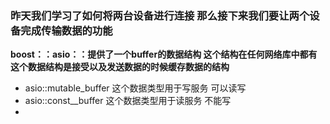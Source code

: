 ### 昨天我们学习了如何将两台设备进行连接 那么接下来我们要让两个设备完成传输数据的功能  

**boost：：asio：：提供了一个buffer的数据结构  这个结构在任何网络库中都有 这个数据结构是接受以及发送数据的时候缓存数据的结构**    
 - asio::mutable_buffer 这个数据类型用于写服务 可以读写  
 - asio::const__buffer 这个数据类型用于读服务 不能写  
 - 